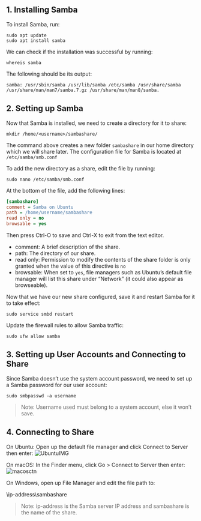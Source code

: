 ## 1. Installing Samba
To install Samba, run:
```
sudo apt update
sudo apt install samba
```
We can check if the installation was successful by running:
```
whereis samba
```
The following should be its output:
```console
samba: /usr/sbin/samba /usr/lib/samba /etc/samba /usr/share/samba /usr/share/man/man7/samba.7.gz /usr/share/man/man8/samba.
```
## 2. Setting up Samba
Now that Samba is installed, we need to create a directory for it to share:
```
mkdir /home/<username>/sambashare/
```
The command above creates a new folder `sambashare` in our home directory which we will share later.
The configuration file for Samba is located at `/etc/samba/smb.conf`

To add the new directory as a share, edit the file by running:
```
sudo nano /etc/samba/smb.conf
```
At the bottom of the file, add the following lines:
```ini
[sambashare]
comment = Samba on Ubuntu
path = /home/username/sambashare
read only = no
browsable = yes
```
Then press Ctrl-O to save and Ctrl-X to exit from the text editor.

- comment: A brief description of the share.
- path: The directory of our share.
- read only: Permission to modify the contents of the share folder is only granted when the value of this directive is `no`
- browsable: When set to `yes`, file managers such as Ubuntu’s default file manager will list this share under “Network” (it could also appear as browseable).

Now that we have our new share configured, save it and restart Samba for it to take effect:
```
sudo service smbd restart
```
Update the firewall rules to allow Samba traffic:
```
sudo ufw allow samba
```
## 3. Setting up User Accounts and Connecting to Share

Since Samba doesn’t use the system account password, we need to set up a Samba password for our user account:
```
sudo smbpasswd -a username
```
>Note: Username used must belong to a system account, else it won’t save.

## 4. Connecting to Share
On Ubuntu: Open up the default file manager and click Connect to Server then enter:
![UbuntuIMG](https://ubuntucommunity.s3.dualstack.us-east-2.amazonaws.com/original/2X/7/7e0831db9f6dc65fa530832163f6e865d746ea32.png)

On macOS: In the Finder menu, click Go > Connect to Server then enter: 
![macosctn](https://ubuntucommunity.s3.dualstack.us-east-2.amazonaws.com/original/2X/0/027b1f7d34951cada9c002c3250c1aff148ccc7b.png)

On Windows, open up File Manager and edit the file path to:

\\ip-address\sambashare
>Note: ip-address is the Samba server IP address and sambashare is the name of the share.